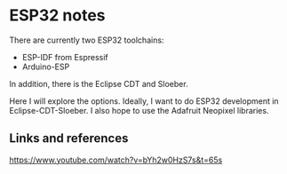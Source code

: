 # ESP32 notes
There are currently two ESP32 toolchains:

- ESP-IDF from Espressif
- Arduino-ESP

In addition, there is the Eclipse CDT and Sloeber.

Here I will explore the options. Ideally, I want to do ESP32 development in Eclipse-CDT-Sloeber.
I also hope to use the Adafruit Neopixel libraries.

## Links and references
https://www.youtube.com/watch?v=bYh2w0HzS7s&t=65s
